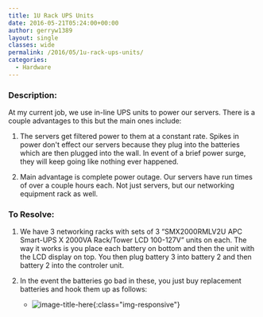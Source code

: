 ```yaml
---
title: 1U Rack UPS Units
date: 2016-05-21T05:24:00+00:00
author: gerryw1389
layout: single
classes: wide
permalink: /2016/05/1u-rack-ups-units/
categories:
  - Hardware
---
```

<!--more-->

### Description:

At my current job, we use in-line UPS units to power our servers. There is a couple advantages to this but the main ones include:

1. The servers get filtered power to them at a constant rate. Spikes in power don't effect our servers because they plug into the batteries which are then plugged into the wall. In event of a brief power surge, they will keep going like nothing ever happened.

2. Main advantage is complete power outage. Our servers have run times of over a couple hours each. Not just servers, but our networking equipment rack as well.

### To Resolve:

1. We have 3 networking racks with sets of 3 &#8220;SMX2000RMLV2U APC Smart-UPS X 2000VA Rack/Tower LCD 100-127V&#8221; units on each. The way it works is you place each battery on bottom and then the unit with the LCD display on top. You then plug battery 3 into battery 2 and then battery 2 into the controler unit.

2. In the event the batteries go bad in these, you just buy replacement batteries and hook them up as follows:

   - ![image-title-here](https://automationadmin.com/assets/images/uploads/2016/09/battery-alignment-1024x598.jpg){:class="img-responsive"}
   